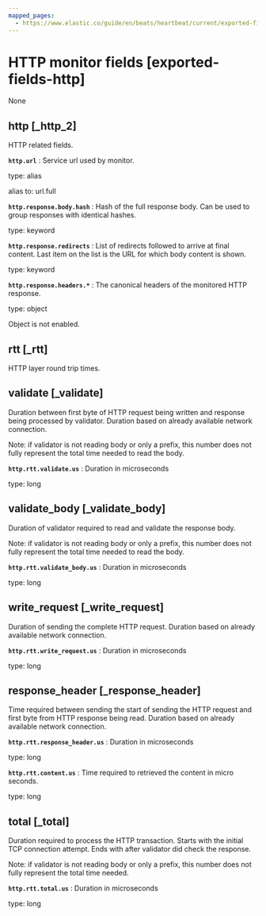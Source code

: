 ```yaml
---
mapped_pages:
  - https://www.elastic.co/guide/en/beats/heartbeat/current/exported-fields-http.html
---
```


# HTTP monitor fields [exported-fields-http]

None


## http [_http_2]

HTTP related fields.

**`http.url`**
:   Service url used by monitor.

type: alias

alias to: url.full


**`http.response.body.hash`**
:   Hash of the full response body. Can be used to group responses with identical hashes.

type: keyword


**`http.response.redirects`**
:   List of redirects followed to arrive at final content. Last item on the list is the URL for which body content is shown.

type: keyword


**`http.response.headers.*`**
:   The canonical headers of the monitored HTTP response.

type: object

Object is not enabled.



## rtt [_rtt]

HTTP layer round trip times.


## validate [_validate]

Duration between first byte of HTTP request being written and response being processed by validator. Duration based on already available network connection.

Note: if validator is not reading body or only a prefix, this number does not fully represent the total time needed to read the body.

**`http.rtt.validate.us`**
:   Duration in microseconds

type: long



## validate_body [_validate_body]

Duration of validator required to read and validate the response body.

Note: if validator is not reading body or only a prefix, this number does not fully represent the total time needed to read the body.

**`http.rtt.validate_body.us`**
:   Duration in microseconds

type: long



## write_request [_write_request]

Duration of sending the complete HTTP request. Duration based on already available network connection.

**`http.rtt.write_request.us`**
:   Duration in microseconds

type: long



## response_header [_response_header]

Time required between sending the start of sending the HTTP request and first byte from HTTP response being read. Duration based on already available network connection.

**`http.rtt.response_header.us`**
:   Duration in microseconds

type: long


**`http.rtt.content.us`**
:   Time required to retrieved the content in micro seconds.

type: long



## total [_total]

Duration required to process the HTTP transaction. Starts with the initial TCP connection attempt. Ends with after validator did check the response.

Note: if validator is not reading body or only a prefix, this number does not fully represent the total time needed.

**`http.rtt.total.us`**
:   Duration in microseconds

type: long


